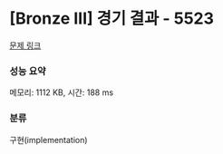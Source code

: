 # [Bronze III] 경기 결과 - 5523 

[문제 링크](https://www.acmicpc.net/problem/5523) 

### 성능 요약

메모리: 1112 KB, 시간: 188 ms

### 분류

구현(implementation)

